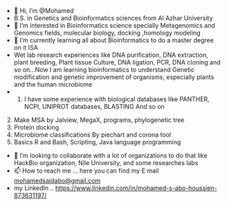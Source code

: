 - 👋 Hi, I’m @Mohamed
- B.S. in Genetics and Bioinformatics sciences from Al Azhar University
- 👀 I’m interested in Bioinformatics science specially Metagenomics and Genomics fields, molecular biology, docking ,homology modeling
- 🌱 I’m currently learning all about Bioinformatics to do a master degree on it ISA
- Wet lab research experiences like DNA purification, DNA extraction, plant breeding, Plant tissue Culture, DNA ligation, PCR, DNA cloning and so on...Now I am learning bioinformatics to understand Genetic modification and genetic improvement of organisms, especially plants and the human microbiome
- 1) I have some experience with biological databases like PANTHER, NCPI, UNIPROT databases, BLASTING
 And so on
2) Make MSA by Jalview, MegaX, programs, phylogenetic tree 
3) Protein docking 
4) Microbiome classifications By piechart and corona tool 
5) Basics R and Bash, Scripting, Java language programming

- 💞️ I’m looking to collaborate with a lot of organizations to do that like HackBio organization, Nile University, and some researches labs 
- 📫 How to reach me ... here you can find my E mail mohamedsaidabo@gmail.com 
- my  LinkedIn  .. https://www.linkedin.com/in/mohamed-s-abo-houssien-873631197/

<!---
medo01025/medo01025 is a ✨ special ✨ repository because its `README.md` (this file) appears on your GitHub profile.
You can click the Preview link to take a look at your changes.
--->
